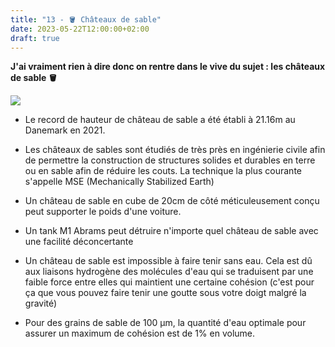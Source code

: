 ```yaml
---
title: "13 - 🪣 Châteaux de sable"
date: 2023-05-22T12:00:00+02:00
draft: true
---
```


**J'ai vraiment rien à dire donc on rentre dans le vive du sujet : les châteaux de sable 🪣**

![](https://vifamagazine.ca/app/uploads/legacy/documents/images/chateau-2.jpg)

- Le record de hauteur de château de sable a été établi à 21.16m au Danemark en 2021.

- Les châteaux de sables sont étudiés de très près en ingénierie civile afin de permettre la construction de structures solides et durables en terre ou en sable afin de réduire les couts. La technique la plus courante s'appelle MSE (Mechanically Stabilized Earth)

- Un château de sable en cube de 20cm de côté méticuleusement conçu peut supporter le poids d'une voiture.

- Un tank M1 Abrams peut détruire n'importe quel château de sable avec une facilité déconcertante

- Un château de sable est impossible à faire tenir sans eau. Cela est dû aux liaisons hydrogène des molécules d'eau qui se traduisent par une faible force entre elles qui maintient une certaine cohésion (c'est pour ça que vous pouvez faire tenir une goutte sous votre doigt malgré la gravité)

- Pour des grains de sable de 100 µm, la quantité d'eau optimale pour assurer un maximum de cohésion est de 1% en volume.
